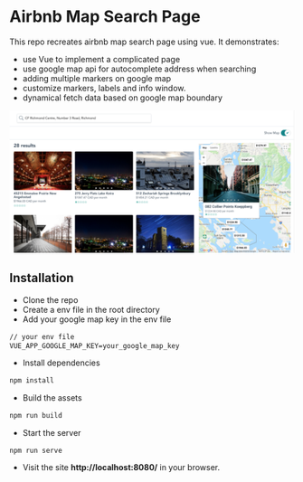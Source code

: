# Airbnb Map Search Page

This repo recreates airbnb map search page using vue. It demonstrates:

* use Vue to implement a complicated page
* use google map api for autocomplete address when searching
* adding multiple markers on google map
* customize markers, labels and info window.
* dynamical fetch data based on google map boundary

![Demo](./demo.png "demo")

## Installation

* Clone the repo
* Create a env file in the root directory
* Add your google map key in the env file

```env
// your env file
VUE_APP_GOOGLE_MAP_KEY=your_google_map_key
```

* Install dependencies

```bash
npm install
```

* Build the assets

```bash
npm run build
```

* Start the server

```bash
npm run serve
```

* Visit the site __http://localhost:8080/__ in your browser.
